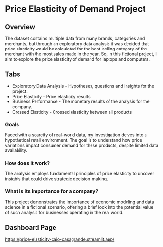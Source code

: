 # Price Elasticity of Demand Project

## Overview 
The dataset contains multiple data from many brands, categories and merchants, but through an exploratory data analysis it was decided that price elasticity would be calculated for the best-selling category of the merchant with the most sales made in the year.
So, in this fictional project, I aim to explore the price elasticity of demand for laptops and computers. 

## Tabs
- Exploratory Data Analysis - Hypotheses, questions and insights for the project.
- Price Elasticity - Price elasticity results.
- Business Performance - The monetary results of the analysis for the company.
- Crossed Elasticity - Crossed elasticity between all products

### Goals
Faced with a scarcity of real-world data, my investigation delves into a hypothetical retail environment. The goal is to understand how price variations impact consumer demand for these products, despite limited data availability. 

### How does it work?
The analysis employs fundamental principles of price elasticity to uncover insights that could drive strategic decision-making.

### What is its importance for a company?
This project demonstrates the importance of economic modeling and data science in a fictional scenario, offering a brief look into the potential value of such analysis for businesses operating in the real world.

## Dashboard Page
https://price-elasticity-caio-casagrande.streamlit.app/
